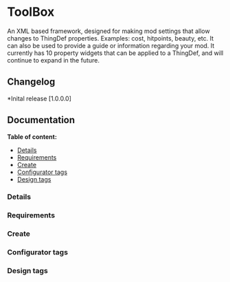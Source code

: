 # ToolBox
An XML based framework, designed for making mod settings that allow changes to ThingDef properties. Examples: cost, hitpoints, beauty, etc. It can also be used to provide a guide or information regarding your mod. It currently has 10 property widgets that can be applied to a ThingDef, and will continue to expand in the future.

## Changelog
*Inital release [1.0.0.0]

## Documentation
**Table of content:**
* [Details](#Details)
* [Requirements](#Requirements)
* [Create](#Create)
* [Configurator tags](#Configurator-tags)
* [Design tags](#Design-tags)

### Details

### Requirements

### Create

### Configurator tags

### Design tags
